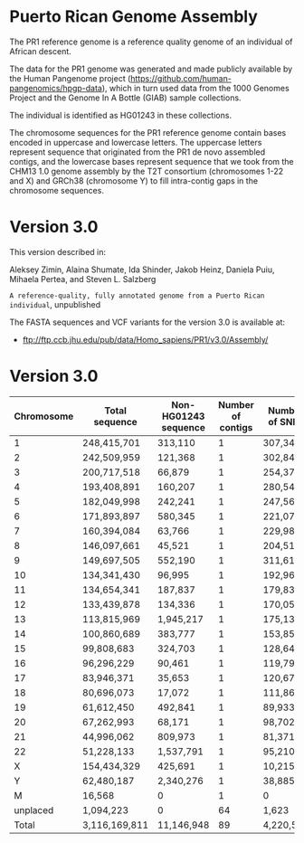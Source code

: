 # Puerto Rican Genome Assembly

The PR1 reference genome is a reference quality genome of an individual of African descent. 

The data for the PR1 genome was generated and made publicly available by the Human Pangenome project (https://github.com/human-pangenomics/hpgp-data), which in turn used data from the 1000 Genomes Project and the Genome In A Bottle (GIAB) sample collections.  

The individual is identified as HG01243 in these collections.

The chromosome sequences for the PR1 reference genome contain bases encoded in uppercase and lowercase letters.  The uppercase letters represent sequence that originated from the PR1 de novo assembled contigs, and the lowercase bases represent sequence that we took from the CHM13 1.0 genome assembly by the T2T consortium (chromosomes 1-22 and X) and GRCh38 (chromosome Y) to fill intra-contig gaps in the chromosome sequences.

# Version 3.0

This version described in:

Aleksey Zimin, Alaina Shumate, Ida Shinder, Jakob Heinz, Daniela Puiu, Mihaela Pertea, and Steven L. Salzberg

`A reference-quality, fully annotated genome from a Puerto Rican individual`, unpublished

The FASTA sequences and VCF variants for the version 3.0 is available at:

* ftp://ftp.ccb.jhu.edu/pub/data/Homo_sapiens/PR1/v3.0/Assembly/

# Version 3.0

|Chromosome|Total sequence|Non-HG01243 sequence|Number of contigs|Number of SNPs|
|----|----|----|----|----|
|1|248,415,701|313,110|1|307,349|
|2|242,509,959|121,368|1|302,842|
|3|200,717,518|66,879|1|254,371|
|4|193,408,891|160,207|1|280,541|
|5|182,049,998|242,241|1|247,566|
|6|171,893,897|580,345|1|221,076|
|7|160,394,084|63,766|1|229,985|
|8|146,097,661|45,521|1|204,511|
|9|149,697,505|552,190|1|311,612|
|10|134,341,430|96,995|1|192,967|
|11|134,654,341|187,837|1|179,839|
|12|133,439,878|134,336|1|170,058|
|13|113,815,969|1,945,217|1|175,130|
|14|100,860,689|383,777|1|153,856|
|15|99,808,683|324,703|1|128,642|
|16|96,296,229|90,461|1|119,791|
|17|83,946,371|35,653|1|120,675|
|18|80,696,073|17,072|1|111,864|
|19|61,612,450|492,841|1|89,933|
|20|67,262,993|68,171|1|98,702|
|21|44,996,062|809,973|1|81,371|
|22|51,228,133|1,537,791|1|95,210|
|X|154,434,329|425,691|1|10,2151|
|Y|62,480,187|2,340,276|1|38,885|
|M|16,568|0|1|0|
|unplaced|1,094,223|0|64|1,623|
|Total|3,116,169,811|11,146,948|89|4,220,550|

